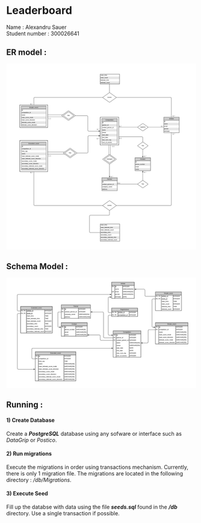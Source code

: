 

# Leaderboard

Name : Alexandru Sauer  
Student number : 300026641

## ER model :

![](ER-model.png)

## Schema Model :

![](Schema-model.png)

## Running :

#### 1) Create Database ####

Create a ***PostgreSQL*** database using any sofware or interface such as *DataGrip* or *Postico*.

#### 2) Run migrations ####

Execute the migrations in order using transactions mechanism. Currently, there is only 1 migration file.
The migrations are located in the following directory : */db/Migrations*.  


#### 3) Execute Seed ####

Fill up the databse with data using the file ***seeds.sql*** found in the ***/db*** directory. Use a single transaction if possible.














